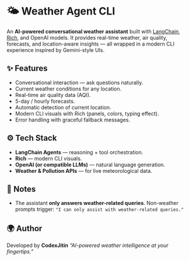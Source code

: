 # 🌤️ Weather Agent CLI

An **AI-powered conversational weather assistant** built with [LangChain](https://www.langchain.com/), [Rich](https://github.com/Textualize/rich), and OpenAI models.
It provides real-time weather, air quality, forecasts, and location-aware insights — all wrapped in a modern CLI experience inspired by Gemini-style UIs.

## ✨ Features

* Conversational interaction — ask questions naturally.
* Current weather conditions for any location.
* Real-time air quality data (AQI).
* 5-day / hourly forecasts.
* Automatic detection of current location.
* Modern CLI visuals with Rich (panels, colors, typing effect).
* Error handling with graceful fallback messages.

## ⚙️ Tech Stack

* **LangChain Agents** — reasoning + tool orchestration.
* **Rich** — modern CLI visuals.
* **OpenAI (or compatible LLMs)** — natural language generation.
* **Weather & Pollution APIs** — for live meteorological data.

## 📌 Notes

* The assistant **only answers weather-related queries**.
  Non-weather prompts trigger:
  `"I can only assist with weather-related queries."`


## 🌍 Author

Developed by **CodexJitin**
*“AI-powered weather intelligence at your fingertips.”*
